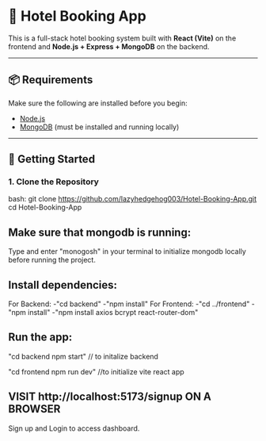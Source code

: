 # 🏨 Hotel Booking App

This is a full-stack hotel booking system built with **React (Vite)** on the frontend and **Node.js + Express + MongoDB** on the backend.

---

## 📦 Requirements

Make sure the following are installed before you begin:

- [Node.js](https://nodejs.org/)
- [MongoDB](https://www.mongodb.com/) (must be installed and running locally)

---

## 🚀 Getting Started

### 1. Clone the Repository
bash:
git clone https://github.com/lazyhedgehog003/Hotel-Booking-App.git
cd Hotel-Booking-App

## Make sure that mongodb is running: 
Type and enter "monogosh" in your terminal to initialize mongodb locally before running the project.

## Install dependencies:
For Backend:
-"cd backend"
-"npm install"
For Frontend:
-"cd ../frontend"
-"npm install"
-"npm install axios bcrypt react-router-dom"

## Run the app:

"cd backend
npm start" // to initalize backend

"cd frontend
npm run dev" //to initialize vite react app

## VISIT http://localhost:5173/signup ON A BROWSER 
Sign up and Login to access dashboard.

